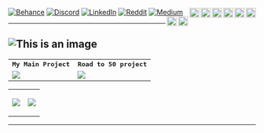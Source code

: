 [![Behance](https://img.shields.io/badge/Behance-1769ff?logo=behance&logoColor=white)](https://behance.net/AzmanMerto) [![Discord](https://img.shields.io/badge/Discord-%237289DA.svg?logo=discord&logoColor=white)](htttps://discord.gg/#8826) [![LinkedIn](https://img.shields.io/badge/LinkedIn-%230077B5.svg?logo=linkedin&logoColor=white)](https://linkedin.com/in/mert-t-3744971bb) [![Reddit](https://img.shields.io/badge/Reddit-%23FF4500.svg?logo=Reddit&logoColor=white)](https://reddit.com/user/AzmanMerto) [![Medium](https://img.shields.io/badge/Medium-1D1D1D.svg?logo=Medium&logoColor=black)](https://medium.com/@AzmanMerto) <img align="right" height="20" alt="XCode" src="https://img.icons8.com/color/480/000000/xcode.png">  <img align="right" height="20" alt="SwiftUI" src="https://developer.apple.com/assets/elements/icons/swiftui/swiftui-96x96_2x.png"> <img align="right" height ="20" alt="Swift" src="https://cdn4.iconfinder.com/data/icons/social-media-logos-6/512/23-swift-512.png"> <img align="right" height ="20" alt="Firebase" src="https://cdn4.iconfinder.com/data/icons/google-i-o-2016/512/google_firebase-2-512.png"> <img align="right" height="20" alt="Python" src="https://upload.wikimedia.org/wikipedia/commons/thumb/0/0a/Python.svg/800px-Python.svg.png"> <img align="right" height="20" alt="Figma" src="https://cdn.freebiesupply.com/logos/large/2x/figma-1-logo-png-transparent.png"> <img align="right" height="20" alt="Git" src="https://git-scm.com/images/logos/downloads/Git-Icon-1788C.png"> <img align="right" height="20" alt="Stack_Overflow" src="https://upload.wikimedia.org/wikipedia/commons/thumb/e/ef/Stack_Overflow_icon.svg/768px-Stack_Overflow_icon.svg.png"> 

---
![This is an image](https://i.hizliresim.com/tui37z5.png)
---

<table align="center" >
<tr>
  <td align="center" colspan="3">
     <strong><samp>My Main Project</samp></strong>
     </td>
    <td align="center" colspan="3">
     <strong><samp>Road to 50 project</samp></strong>
       </td>
  </tr>
  
  <tr>
<td colspan="3" rowspan="3">
<a href="https://github.com/AzmanMerto/Aiachy-0.09">
  <img align="center" src="https://github-readme-stats-sigma-five.vercel.app/api/pin/?username=AzmanMerto&repo=Aiachy-0.09&theme=nightowl"/>
</a>
  </td>
<td colspan="3" rowspan="3">
<a href="https://github.com/AzmanMerto/Road2-50-PROJECTS">
  <img align="center" src="https://github-readme-stats-sigma-five.vercel.app/api/pin/?username=AzmanMerto&repo=Road2-50-PROJECTS&theme=nightowl"/>
</a>
  </td>
  </tr>
</table>
<table align="center" >  
<tr>
<td colspan="1" rowspan="1">
<a href="">
  
  ![](https://github-readme-stats-sigma-five.vercel.app/api?username=AzmanMerto&theme=nightowl&hide_border=false&include_all_commits=true&count_private=true&show_icons=true)
  
</a>
  </td>
<td colspan="1" rowspan="1">
<a href="">
  
  ![](https://github-readme-streak-stats.herokuapp.com/?user=AzmanMerto&theme=nightowl&hide_border=false&show_icons=true)
  
</a>
</td>
</tr>
</table>

---
